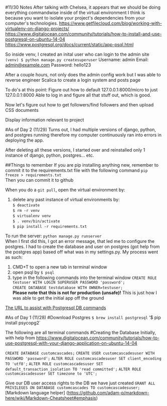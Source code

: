 #11/30 Notes
After talking with Chelsea, it appears that we should be doing everything commandwise inside of the virtual environment
I think is because you want to isolate your project's dependencies from your computer's technologies.
https://www.getfilecloud.com/blog/working-with-virtualenv-on-django-projects/
https://www.digitalocean.com/community/tutorials/how-to-install-and-use-postgresql-on-ubuntu-14-04
https://www.postgresql.org/docs/current/static/app-psql.html

So inside venv, I created an inital user who can login to the admin site
`(venv) $ python manage.py createsuperuser`
Username: admin
Email: admin@example.com
Password: hello123

After a couple hours, not only does the admin config work but I was able to reverse engineer Scalica to create a login system and posts page

To do's at this point:
Figure out how to default 127.0.0.1:8000/micro to just 127.0.0.1:8000
Able to log in and figure all that stuff out, which is good.

Now let's figure out how to get followers/find followers and then upload CSS documents

Display information relevant to project


#As of Day 2 (11/29)
Turns out, I had multiple versions of django, python, and postgres running therefore my computer continuously ran into errors in deploying the app.

After deleting all these versions, I started over and reinstalled only 1 instance of django, python, postgres... etc.

##Things to remember
If you are pip installing anything new, remember to commit it to the requirements.txt file with the following command
`pip freeze > requirements.txt`<br />
Then you can commit it to github

When you do a `git pull`, open the virtual environment by:
1) delete any past instance of virtual environments by:<br />
`$ deactivate`<br />
`$ rm -r venv`<br />
`$ virtualenv venv`<br />
`$ . venv/bin/activate`<br />
`$ pip install -r requirements.txt`<br />

To run the server: `python manage.py runserver`<br />
When I first did this, I got an error message, that led me to configure the postgres. I had to create the database and user on postgres (got help from the postgres app) based off what was in my settings.py. My process went as such:

1) CMD+T to open a new tab in terminal window
2) open psql by
`$ psql`<br />
3) type in the following commands into the terminal window
`CREATE ROLE testuser WITH LOGIN SUPERUSER PASSWORD 'password';`<br />
`CREATE DATABASE testdatabase WITH OWNER=testuser;`<br />
**Please note that this is not for production (unsafe)!**
This is just how I was able to get the initial app off the ground<br />

[The URL to assist with Postgresql DB commands](https://www.digitalocean.com/community/tutorials/how-to-install-and-use-postgresql-on-ubuntu-14-04)

#As of Day 1 (11/28)
#Download Postgres
`$ brew install postgresql`
'$ pip install psycopg2`

The following are all terminal commands
#Creating the Database
Initially, with help from https://www.digitalocean.com/community/tutorials/how-to-use-postgresql-with-your-django-application-on-ubuntu-14-04

`CREATE DATABASE customcascades;`
`CREATE USER customcascadesuser WITH PASSWORD 'password';`
`ALTER ROLE customcascadesuser SET client_encoding TO 'utf8';`
`ALTER ROLE customcascadesuser SET default_transaction_isolation TO 'read committed';`
`ALTER ROLE customcascadesuser SET timezone to 'UTC';`

Give our DB user access rights to the DB we have just created
`GRANT ALL PRIVILEGES ON DATABASE customcascades TO customcascadesuser;`
[Markdown language helper] (https://github.com/adam-p/markdown-here/wiki/Markdown-Cheatsheet#emphasis)


